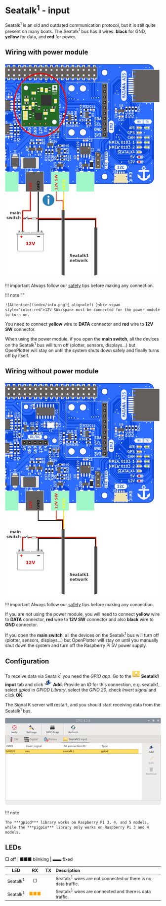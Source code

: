 # Seatalk<sup>1</sup> - input

Seatalk<sup>1</sup> is an old and outdated communication protocol, but it is still quite present on many boats. The Seatalk<sup>1</sup> bus has 3 wires: **black** for GND, **yellow** for data, and **red** for power.

## Wiring with power module

![Wiring with power module](seatalk/seatalk-dcdc.png)

!!! important
    Always follow our [safety](index.md#safety) tips before making any connection.

!!! note ""

    ![Attention](index/info.png){ align=left }<br> <span style="color:red">12V SW</span> must be connected for the power module to turn on.

You need to connect **yellow** wire to **DATA** connector and **red** wire to **12V SW** connector.

When using the power module, if you open the **main switch**, all the devices on the Seatalk<sup>1</sup> bus will turn off (plotter, sensors, displays...) but OpenPlotter will stay on until the system shuts down safely and finally turns off by itself.

## Wiring without power module

![Wiring without power module](seatalk/seatalk-no-dcdc.png)

!!! important
    Always follow our [safety](index.md#safety) tips before making any connection.
    
If you are not using the power module, you will need to connect **yellow** wire to **DATA** connector, **red** wire to **12V SW** connector and also **black** wire to **GND** connector.

If you open the **main switch**, all the devices on the Seatalk<sup>1</sup> bus will turn off (plotter, sensors, displays...) but OpenPlotter will stay on until you manually shut down the system and turn off the Raspberry Pi 5V power supply.

## Configuration

To receive data via Seatalk<sup>1</sup> you need the *GPIO app*. Go to the ![seatalk](seatalk/seatalk.png) **Seatalk1 input** tab and click ![](seatalk/sk.png) **Add**. Provide an *ID* for this connection, e.g. seatalk1, select *gpiod* in *GPIOD Library*, select the *GPIO 20*, check *Invert signal* and click **OK**.

The Signal K server will restart, and you should start receiving data from the Seatalk<sup>1</sup> bus.

![Configuration](seatalk/seatalk1.png)

!!! note

    The ***gpiod*** library works on Raspberry Pi 3, 4, and 5 models, while the ***pigpio*** library only works on Raspberry Pi 3 and 4 models.

## LEDs

□ off | ■■■ blinking |  ▬▬ fixed

|LED|RX|TX|Description|
|:--:|:--:|:--:|:---|
| Seatalk<sup>1</sup>  | □ |  |Seatalk<sup>1</sup> wires are not connected or there is no data traffic.|
| Seatalk<sup>1</sup>  |<span style="color:orange">■■■</span>|  |Seatalk<sup>1</sup> wires are connected and there is data traffic.|